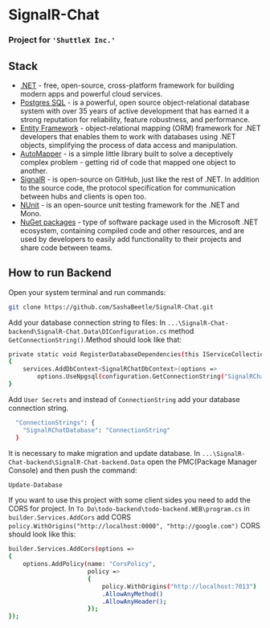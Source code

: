 # SignalR-Chat
### Project for `'ShuttleX Inc.'` 
## Stack
* [.NET](https://dotnet.microsoft.com/) - free, open-source, cross-platform framework for building modern apps and powerful cloud services.
* [Postgres SQL](https://www.postgresql.org/) - is a powerful, open source object-relational database system with over 35 years of active development that has earned it a strong reputation for reliability, feature robustness, and performance.
* [Entity Framework](https://learn.microsoft.com/uk-ua/ef/) - object-relational mapping (ORM) framework for .NET developers that enables them to work with databases using .NET objects, simplifying the process of data access and manipulation.
* [AutoMapper](https://automapper.org/) - is a simple little library built to solve a deceptively complex problem - getting rid of code that mapped one object to another.
* [SignalR](https://dotnet.microsoft.com/en-us/apps/aspnet/signalr) - is open-source on GitHub, just like the rest of .NET. In addition to the source code, the protocol specification for communication between hubs and clients is open too.
* [NUnit](https://nunit.org/) - is an open-source unit testing framework for the .NET and Mono.
* [NuGet packages](https://learn.microsoft.com/uk-ua/nuget/) - type of software package used in the Microsoft .NET ecosystem, containing compiled code and other resources, and are used by developers to easily add functionality to their projects and share code between teams.

## How to run Backend
Open your system terminal and run commands:
```sh
git clone https://github.com/SashaBeetle/SignalR-Chat.git
```
Add your database connection string to files:
In `...\SignalR-Chat-backend\SignalR-Chat.Data\DIConfiguration.cs` method `GetConnectionString()`.Method should look like that:
```sh
private static void RegisterDatabaseDependencies(this IServiceCollection services, IConfigurationRoot configuration)
{
    services.AddDbContext<SignalRChatDbContext>(options =>
        options.UseNpgsql(configuration.GetConnectionString("SignalRChatDatabase")));
}
```
Add `User Secrets` and instead of `ConnectionString` add your database connection string. 
```sh
  "ConnectionStrings": {
    "SignalRChatDatabase": "ConnectionString"
  }
```
It is necessary to make migration and update database.
In `...\SignalR-Chat-backend\SignalR-Chat-backend.Data` open the PMC(Package Manager Console) and then push the command:
```sh
Update-Database
```
If you want to use this project with some client sides you need to add the CORS for project.
In `To Do\todo-backend\todo-backend.WEB\program.cs` in `builder.Services.AddCors` add CORS `policy.WithOrigins("http://localhost:0000", "http://google.com")` CORS should look like this:
```sh
builder.Services.AddCors(options =>
{
    options.AddPolicy(name: "CorsPolicy",
                      policy =>
                      {
                          policy.WithOrigins("http://localhost:7013")
                          .AllowAnyMethod()
                          .AllowAnyHeader();
                      });
});
```

